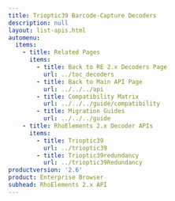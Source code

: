 ```yaml
---
title: Trioptic39 Barcode-Capture Decoders
description: null
layout: list-apis.html
automenu:
  items:
    - title: Related Pages
      items:
        - title: Back to RE 2.x Decoders Page
          url: ../toc_decoders
        - title: Back to Main API Page
          url: ../../../api
        - title: Compatibility Matrix
          url: ../../../guide/compatibility
        - title: Migration Guides
          url: ../../../guide
    - title: RhoElements 2.x Decoder APIs
      items:
        - title: Trioptic39
          url: ../trioptic39
        - title: Trioptic39redundancy
          url: ../trioptic39Redundancy
productversion: '2.6'
product: Enterprise Browser
subhead: RhoElements 2.x API
---
```




